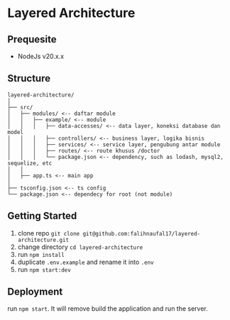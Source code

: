# Layered Architecture

## Prequesite
- NodeJs v20.x.x

## Structure
```
layered-architecture/
│
├── src/
│   ├── modules/ <-- daftar module
│   │   ├── example/ <-- module
│   │   │   ├── data-accesses/ <-- data layer, koneksi database dan model
│   │   │   ├── controllers/ <-- business layer, logika bisnis
│   │   │   ├── services/ <-- service layer, pengubung antar module
│   │   │   ├── routes/ <-- route khusus /doctor
│   │   │   └── package.json <-- dependency, such as lodash, mysql2, sequelize, etc
│   │
│   ├── app.ts <-- main app
│
├── tsconfig.json <-- ts config
└── package.json <-- dependecy for root (not module)

```

## Getting Started
1. clone repo `git clone git@github.com:falihnaufal17/layered-architecture.git`
2. change directory `cd layered-architecture`
3. run `npm install`
4. duplicate `.env.example` and rename it into `.env`
5. run `npm start:dev`

## Deployment
run `npm start`. It will remove build the application and run the server.